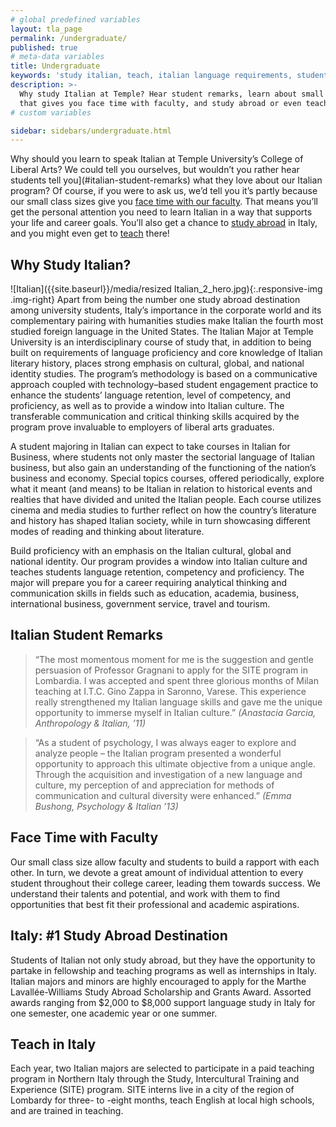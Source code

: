 ```yaml
---
# global predefined variables
layout: tla_page
permalink: /undergraduate/
published: true
# meta-data variables
title: Undergraduate
keywords: 'study italian, teach, italian language requirements, student remarks'
description: >-
  Why study Italian at Temple? Hear student remarks, learn about small class size
  that gives you face time with faculty, and study abroad or even teach in Italy.
# custom variables

sidebar: sidebars/undergraduate.html
---
```

Why should you learn to speak Italian at Temple University’s College of Liberal Arts? We could tell you ourselves, but wouldn’t you rather hear students tell you](#italian-student-remarks) what they love about our Italian program? Of course, if you were to ask us, we’d tell you it’s partly because our small class sizes give you [face time with our faculty](#face-time-with-faculty). That means you’ll get the personal attention you need to learn Italian in a way that supports your life and career goals. You’ll also get a chance to [study abroad](#italy-1-study-abroad-destination) in Italy, and you might even get to [teach](#teach-in-italy) there!

## Why Study Italian?
![Italian]({{site.baseurl}}/media/resized Italian_2_hero.jpg){:.responsive-img .img-right}
Apart from being the number one study abroad destination among university students, Italy’s importance in the corporate world and its complementary pairing with humanities studies make Italian the fourth most studied foreign language in the United States. The Italian Major at Temple University is an interdisciplinary course of study that, in addition to being built on requirements of language proficiency and core knowledge of Italian literary history, places strong emphasis on cultural, global, and national identity studies. The program’s methodology is based on a communicative approach coupled with technology–based student engagement practice to enhance the students’ language retention, level of competency, and proficiency, as well as to provide a window into Italian culture. The transferable communication and critical thinking skills acquired by the program prove invaluable to employers of liberal arts graduates.

A student majoring in Italian can expect to take courses in Italian for Business, where students not only master the sectorial language of Italian business, but also gain an understanding of the functioning of the nation’s business and economy. Special topics courses, offered periodically, explore what it meant (and means) to be Italian in relation to historical events and realties that have divided and united the Italian people. Each course utilizes cinema and media studies to further reflect on how the country’s literature and history has shaped Italian society, while in turn showcasing different modes of reading and thinking about literature.

Build proficiency with an emphasis on the Italian cultural, global and national identity. Our program provides a window into Italian culture and teaches students language retention, competency and proficiency. The major will prepare you for a career requiring analytical thinking and communication skills in fields such as education, academia, business, international business, government service, travel and tourism.

## Italian Student Remarks
> “The most momentous moment for me is the suggestion and gentle persuasion of Professor Gragnani to apply for the SITE program in Lombardia. I was accepted and spent three glorious months of Milan teaching at I.T.C. Gino Zappa in Saronno, Varese. This experience really strengthened my Italian language skills and gave me the unique opportunity to immerse myself in Italian culture.” _(Anastacia Garcia, Anthropology & Italian, ’11)_

> “As a student of psychology, I was always eager to explore and analyze people – the Italian program presented a wonderful opportunity to approach this ultimate objective from a unique angle. Through the acquisition and investigation of a new language and culture, my perception of and appreciation for methods of communication and cultural diversity were enhanced.” _(Emma Bushong, Psychology & Italian ’13)_

## Face Time with Faculty
Our small class size allow faculty and students to build a rapport with each other. In turn, we devote a great amount of individual attention to every student throughout their college career, leading them towards success. We understand their talents and potential, and work with them to find  opportunities that best fit their professional and academic aspirations.  

## Italy: #1 Study Abroad Destination
Students of Italian not only study abroad, but they have the opportunity to partake in fellowship and teaching programs as well as internships in Italy. Italian majors and minors are highly encouraged to apply for the Marthe Lavallée-Williams Study Abroad Scholarship and Grants Award. Assorted awards ranging from $2,000 to $8,000 support language study in Italy for one semester, one academic year or one summer.

## Teach in Italy
Each year, two Italian majors are selected to participate in a paid teaching program in Northern Italy through the Study, Intercultural Training and Experience (SITE) program. SITE interns live in a city of the region of Lombardy for three- to -eight months, teach English at local high schools, and are trained in teaching.
